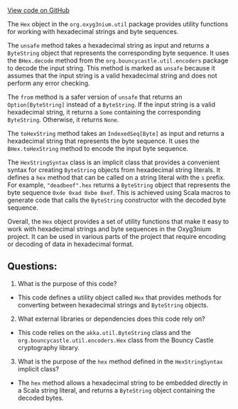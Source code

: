 [View code on GitHub](https://github.com/alephium/alephium/util/src/main/scala/org/alephium/util/Hex.scala)

The `Hex` object in the `org.oxyg3nium.util` package provides utility functions for working with hexadecimal strings and byte sequences. 

The `unsafe` method takes a hexadecimal string as input and returns a `ByteString` object that represents the corresponding byte sequence. It uses the `BHex.decode` method from the `org.bouncycastle.util.encoders` package to decode the input string. This method is marked as `unsafe` because it assumes that the input string is a valid hexadecimal string and does not perform any error checking. 

The `from` method is a safer version of `unsafe` that returns an `Option[ByteString]` instead of a `ByteString`. If the input string is a valid hexadecimal string, it returns a `Some` containing the corresponding `ByteString`. Otherwise, it returns `None`. 

The `toHexString` method takes an `IndexedSeq[Byte]` as input and returns a hexadecimal string that represents the byte sequence. It uses the `BHex.toHexString` method to encode the input byte sequence. 

The `HexStringSyntax` class is an implicit class that provides a convenient syntax for creating `ByteString` objects from hexadecimal string literals. It defines a `hex` method that can be called on a string literal with the `s` prefix. For example, `"deadbeef".hex` returns a `ByteString` object that represents the byte sequence `0xde 0xad 0xbe 0xef`. This is achieved using Scala macros to generate code that calls the `ByteString` constructor with the decoded byte sequence. 

Overall, the `Hex` object provides a set of utility functions that make it easy to work with hexadecimal strings and byte sequences in the Oxyg3nium project. It can be used in various parts of the project that require encoding or decoding of data in hexadecimal format.
## Questions: 
 1. What is the purpose of this code?
- This code defines a utility object called `Hex` that provides methods for converting between hexadecimal strings and `ByteString` objects.

2. What external libraries or dependencies does this code rely on?
- This code relies on the `akka.util.ByteString` class and the `org.bouncycastle.util.encoders.Hex` class from the Bouncy Castle cryptography library.

3. What is the purpose of the `hex` method defined in the `HexStringSyntax` implicit class?
- The `hex` method allows a hexadecimal string to be embedded directly in a Scala string literal, and returns a `ByteString` object containing the decoded bytes.